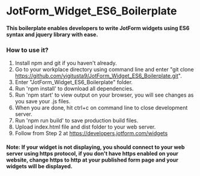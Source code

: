 # JotForm_Widget_ES6_Boilerplate
#### This boilerplate enables developers to write JotForm widgets using ES6 syntax and jquery library with ease.

### How to use it?
1. Install npm and git if you haven't already.
2. Go to your workplace directory using command line and enter "git clone https://github.com/yigitusta9/JotForm_Widget_ES6_Boilerplate.git".
3. Enter "JotForm_Widget_ES6_Boilerplate" folder.
4. Run 'npm install' to download all dependencies.
5. Run 'npm start' to view output on your browser, you will see changes as you save your .js files.
6. When you are done, hit ctrl+c on command line to close development server.
7. Run 'npm run build' to save production build files.
8. Upload index.html file and dist folder to your web server.
9. Follow from Step 2 at https://developers.jotform.com/widgets

#### Note: If your widget is not displaying, you should connect to your web server using https protocol, if you don't have https enabled on your website, change https to http at your published form page and your widgets will be displayed.